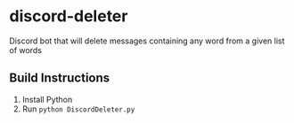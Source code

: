 # discord-deleter

Discord bot that will delete messages containing any word from a given list of words

## Build Instructions

1. Install Python
2. Run `python DiscordDeleter.py`